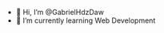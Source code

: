- 👋 Hi, I’m @GabrielHdzDaw
- 🌱 I’m currently learning Web Development


<!---
GabrielHdzDaw/GabrielHdzDaw is a ✨ special ✨ repository because its `README.md` (this file) appears on your GitHub profile.
You can click the Preview link to take a look at your changes.
--->
